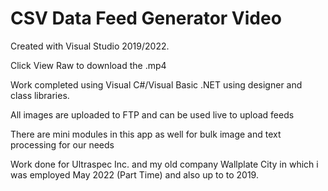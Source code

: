 # CSV Data Feed Generator Video

Created with Visual Studio 2019/2022.

Click View Raw to download the .mp4

Work completed using Visual C#/Visual Basic .NET using designer and class libraries.

All images are uploaded to FTP and can be used live to upload feeds

There are mini modules in this app as well for bulk image and text processing for our needs

Work done for Ultraspec Inc. and my old company Wallplate City in which i was employed May 2022 (Part Time) and also up to to 2019.
